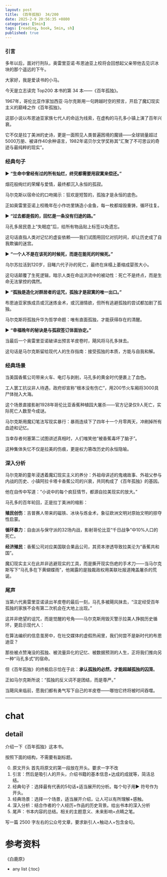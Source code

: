 ```yaml
---
layout: post
title: 《百年孤独》 34/200
date: 2025-2-9 20:56:35 +0800
categories: [5min]
tags: [reading, book, 5min, sh]
published: true
---
```



### 引言  

多年以后，面对行刑队，奥雷里亚诺·布恩迪亚上校将会回想起父亲带他去见识冰块的那个遥远的下午。

大家好，我是爱读书的小马。

今天是立志读完 Top200 本书的第 34 本——《百年孤独》。


1967年，哥伦比亚作家加西亚·马尔克斯用一句跨越时空的预言，开启了魔幻现实主义的巅峰之作《百年孤独》。

这部小说以布恩迪亚家族七代人的命运为线索，在虚构的马孔多小镇上演了百年兴衰。

它不仅是拉丁美洲的史诗，更是一面照见人类普遍困境的魔镜——全球销量超过5000万册、被译作40余种语言，1982年诺贝尔文学奖称其“汇聚了不可思议的奇迹与最纯粹的现实”。  

### 经典句子

▶ **“生命中曾经有过的所有灿烂，终究都需要用寂寞来偿还。”**  

   烟花般绚烂的荣耀与爱情，最终都沉入永恒的孤寂。
   
   马尔克斯以宿命论的口吻揭示：狂欢是短暂的，孤独才是永恒的底色。
   
   正如奥雷里亚诺上校晚年在小作坊里铸造小金鱼，每一枚都熔毁重铸，循环往复。  

▶ **“过去都是假的，回忆是一条没有归途的路。”**  

   马孔多居民患上“失眠症”后，给所有物品贴上标签以免遗忘。
   
   这句话直指人类对记忆的虚妄依赖——我们试图用回忆对抗时间，却让历史成了自我欺骗的迷宫。  

▶ **“一个人不是在该死的时候死，而是在能死的时候死。”**  

   乌尔苏拉活到120岁，目睹六代子孙的死亡，最终在床榻上萎缩成婴孩大小。
   
   这句话颠覆了生死逻辑，暗示人类在命运洪流中的被动性：死亡不是终点，而是生命无法掌控的偶然。  


▶ **“孤独是造化对群居者的诅咒，孤独才是寂寞的唯一出口。”**  

   布恩迪亚家族成员或沉迷炼金术，或沉溺情欲，但所有逃避孤独的尝试都加剧了孤独。
   
   马尔克斯将孤独升华为哲学命题：唯有直面孤独，才能获得存在的清醒。  

▶ **“幸福晚年的秘诀是与孤寂签订体面协定。”**  

   当最后一个奥雷里亚诺破译出预言羊皮卷时，飓风将马孔多抹去。
   
   这句话是马尔克斯留给现代人的生存指南：接受孤独的本质，方能与自我和解。  

### 经典场景

当美国香蕉公司带来火车、电灯与剥削，马孔多的黄金时代便裹上了血色。

工人罢工抗议非人待遇，政府却宣称“根本没有伤亡”，用200节火车厢将3000具尸体抛入大海。

这个场景直接影射1928年哥伦比亚香蕉种植园大屠杀——官方记录仅9人死亡，实际死亡人数至今成谜。 

马尔克斯用魔幻笔法写现实暴行：暴雨连续下了四年十一个月零两天，冲刷掉所有血迹和记忆。

当幸存者何塞第二试图讲述真相时，人们嗤笑他“被香蕉毒坏了脑子”。

这种集体失忆不仅是拉美的伤痕，更是权力篡改历史的永恒隐喻。  

### 深入分析

马尔克斯的童年浸透着魔幻现实主义的养分：外祖母讲述的鬼魂故事、外祖父参与内战的历史、小镇阿拉卡塔卡香蕉公司的兴衰，共同构成了《百年孤独》的基因。 

他在自传中写道：“小说中的每个疯狂情节，都源自拉美现实的放大。”  

马孔多的百年轮回，正是拉丁美洲的缩影：  

**殖民创伤**：吉普赛人带来的磁铁、冰块与炼金术，象征欧洲文明对原始文明的掠夺性启蒙。  

**循环暴力**：自由派与保守派的32场内战，影射哥伦比亚“千日战争”中10%人口的死亡。  

**经济殖民**：香蕉公司对应美国联合果品公司，其资本渗透导致拉美沦为“香蕉共和国”。  

魔幻现实主义在此并非逃避现实的工具，而是撕开现实伤疤的手术刀——当马尔克斯写下“马孔多在下黄蝴蝶雨”，他揭露的是独裁政权用美联社报道掩盖屠杀的荒诞。  

### 尾声

当第六代奥雷里亚诺读出羊皮卷的最后一刻，马孔多被飓风抹去，“注定经受百年孤独的家族不会有第二次机会在大地上出现。”

这并非绝望的诅咒，而是觉醒的号角——马尔克斯用毁灭警示拉美人挣脱历史循环，更启示现代人：  

在算法编织的信息茧房中，在社交媒体的虚假热闹里，我们何尝不是新时代的布恩迪亚？

那些被点赞淹没的孤独、被流量异化的记忆、被数据预测的人生，正将我们推向另一种“马孔多式”的宿命。  

但《百年孤独》的终极启示恰在于此：**承认孤独的必然，才能超越孤独的囚笼**。

正如马尔克斯所说：“孤独的反义词不是团结，而是尊严。”

当飓风来临前，愿我们都有勇气写下自己的羊皮卷——哪怕它终将被时间吞噬。





------------------------------------------------------------------------

# chat

## detail

介绍一下《百年孤独》这本书。

按照下面的结构，不需要有副标题。

0. 原文开头 首先将原文的第一段放在开头。要求一字不改
1. 引言：然后是吸引人的开头，介绍书籍的基本信息+达成的成就等，简洁总结。
2. 经典句子：选择最有代表的5句话+适当展开的分析。每个句子用▶ 符号作为开头。
3. 经典场景：选择一个场景，适当展开介绍，让人可以有所理解+感触。
4. 深入分析：结合作者的个人经历+作品的历史背景。给出书本的深入分析
5. 尾声：书本内容的总结。相关的主题意义、未来影响+点睛之笔。

写一篇 2500 字左右的公众号文章，要求新引人+触动人+包含金句。


# 参考资料

 《白鹿原》

* any list
{:toc}